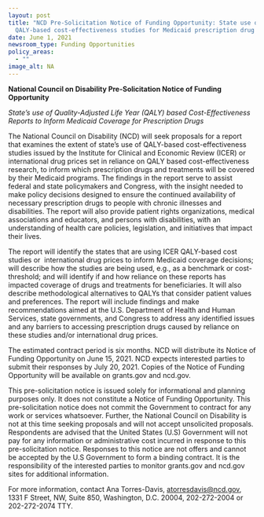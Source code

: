 ```yaml
---
layout: post
title: "NCD Pre-Solicitation Notice of Funding Opportunity: State use of
  QALY-based cost-effectiveness studies for Medicaid prescription drug coverage"
date: June 1, 2021
newsroom_type: Funding Opportunities
policy_areas:
  - ""
image_alt: NA
---
```

**National Council on Disability Pre-Solicitation Notice of Funding Opportunity**

*State’s use of Quality-Adjusted Life Year (QALY) based Cost-Effectiveness Reports to Inform Medicaid Coverage for Prescription Drugs*

The National Council on Disability (NCD) will seek proposals for a report that examines the extent of state’s use of QALY-based cost-effectiveness studies issued by the Institute for Clinical and Economic Review (ICER) or international drug prices set in reliance on QALY based cost-effectiveness research, to inform which prescription drugs and treatments will be covered by their Medicaid programs. The findings in the report serve to assist federal and state policymakers and Congress, with the insight needed to make policy decisions designed to ensure the continued availability of necessary prescription drugs to people with chronic illnesses and disabilities. The report will also provide patient rights organizations, medical associations and educators, and persons with disabilities, with an understanding of health care policies, legislation, and initiatives that impact their lives.

The report will identify the states that are using ICER QALY-based cost studies or  international drug prices to inform Medicaid coverage decisions; will describe how the studies are being used, e.g., as a benchmark or cost-threshold; and will identify if and how reliance on these reports has impacted coverage of drugs and treatments for beneficiaries. It will also describe methodological alternatives to QALYs that consider patient values and preferences. The report will include findings and make recommendations aimed at the U.S. Department of Health and Human Services, state governments, and Congress to address any identified issues and any barriers to accessing prescription drugs caused by reliance on these studies and/or international drug prices.

The estimated contract period is six months. NCD will distribute its Notice of Funding Opportunity on June 15, 2021. NCD expects interested parties to submit their responses by July 20, 2021. Copies of the Notice of Funding Opportunity will be available on grants.gov and ncd.gov. 

This pre-solicitation notice is issued solely for informational and planning purposes only. It does not constitute a Notice of Funding Opportunity. This pre-solicitation notice does not commit the Government to contract for any work or services whatsoever. Further, the National Council on Disability is not at this time seeking proposals and will not accept unsolicited proposals. Respondents are advised that the United States (U.S) Government will not pay for any information or administrative cost incurred in response to this pre-solicitation notice. Responses to this notice are not offers and cannot be accepted by the U.S Government to form a binding contract. It is the responsibility of the interested parties to monitor grants.gov and ncd.gov sites for additional information.

For more information, contact Ana Torres-Davis, atorresdavis@ncd.gov, 1331 F Street, NW, Suite 850, Washington, D.C. 20004, 202-272-2004 or 202-272-2074 TTY.